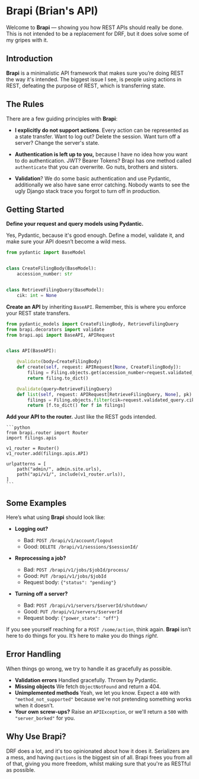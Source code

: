 # Brapi (Brian's API)

Welcome to **Brapi** — showing you how REST APIs should really be done. This is not intended to be a replacement for
DRF, but it does solve some of my gripes with it.

## Introduction

**Brapi** is a minimalistic API framework that makes sure you’re doing REST the way it's intended. The biggest
issue I see, is people using actions in REST, defeating the purpose of REST, which is transferring state.

## The Rules

There are a few guiding principles with **Brapi**:

- **I explicitly do not support actions**. Every action can be represented as a state transfer. Want to log out? Delete
  the session. Want turn off a server? Change the server's state.

- **Authentication is left up to you,** because I have no idea how you want to do authentication. JWT? Bearer Tokens?
  Brapi has one method called `authenticate` that you can overwrite. Go nuts, brothers and sisters.

- **Validation**? We do some basic authentication and use Pydantic, additionally we also have sane error catching.
  Nobody wants to see the ugly Django stack trace you forgot to turn off in production.

## Getting Started

**Define your request and query models using Pydantic.**

Yes, Pydantic, because it's good enough. Define a model, validate it, and make sure your API doesn’t become a wild mess.

```python foo.py
from pydantic import BaseModel


class CreateFilingBody(BaseModel):
    accession_number: str


class RetrieveFilingQuery(BaseModel):
    cik: int = None
```

**Create an API** by inheriting `BaseAPI`. Remember, this is where you enforce your REST state transfers.

```python
from pydantic_models import CreateFilingBody, RetrieveFilingQuery
from brapi.decorators import validate
from brapi.api import BaseAPI, APIRequest


class API(BaseAPI):

    @validate(body=CreateFilingBody)
    def create(self, request: APIRequest[None, CreateFilingBody]):
        filing = Filing.objects.get(accession_number=request.validated_body.accession_number)
        return filing.to_dict()

    @validate(query=RetrieveFilingQuery)
    def list(self, request: APIRequest[RetrieveFilingQuery, None], pk):
        filings = Filing.objects.filter(cik=request.validated_query.cik)
        return [f.to_dict() for f in filings]
```

**Add your API to the router.** Just like the REST gods intended.

    ```python
    from brapi.router import Router
    import filings.apis

    v1_router = Router()
    v1_router.add(filings.apis.API)

    urlpatterns = [
        path("admin/", admin.site.urls),
        path("api/v1/", include(v1_router.urls)),
    ]
    ```

## Some Examples

Here’s what using **Brapi** should look like:

- **Logging out?**
    - Bad: `POST /brapi/v1/account/logout`
    - Good: `DELETE /brapi/v1/sessions/$sessionId/`

- **Reprocessing a job?**
    - Bad: `POST /brapi/v1/jobs/$jobId/process/`
    - Good: `PUT /brapi/v1/jobs/$jobId`
    - Request body: `{"status": "pending"}`

- **Turning off a server?**
    - Bad: `POST /brapi/v1/servers/$serverId/shutdown/`
    - Good: `PUT /brapi/v1/servers/$serverId`
    - Request body: `{"power_state": "off"}`

If you see yourself reaching for a `POST /some/action`, think again. **Brapi** isn’t here to do things for you. It’s
here to make you do things _right_.

## Error Handling

When things go wrong, we try to handle it as gracefully as possible.

- **Validation errors** Handled gracefully. Thrown by Pydantic.
- **Missing objects** We fetch `ObjectNotFound` and return a 404.
- **Unimplemented methods** Yeah, we let you know. Expect a `400` with `"method_not_supported"` because we're not
  pretending something works when it doesn’t.
- **Your own screw-ups?** Raise an `APIException`, or we'll return a `500` with `"server_borked"` for you.

## Why Use Brapi?

DRF does a lot, and it's too opinionated about how it does it. Serializers are a mess, and having `@actions` is the
biggest sin of all. Brapi frees you from all of that, giving you more freedom, whilst making sure that you're as RESTful
as possible.

